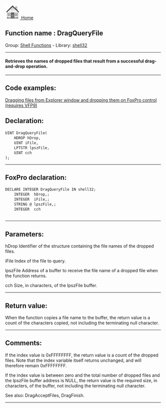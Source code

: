 [<img src="../../images/home.png"> Home ](https://github.com/VFPX/Win32API)  

## Function name : DragQueryFile
Group: [Shell Functions](../../functions_group.md#Shell_Functions)  -  Library: [shell32](../../../libraries.md#shell32)  
***  


#### Retrieves the names of dropped files that result from a successful drag-and-drop operation.
***  


## Code examples:
[Dragging files from Explorer window and dropping them on FoxPro control (requires VFP9)](../../samples/sample_323.md)  

## Declaration:
```foxpro  
UINT DragQueryFile(
	HDROP hDrop,
	UINT iFile,
	LPTSTR lpszFile,
	UINT cch
);  
```  
***  


## FoxPro declaration:
```foxpro  
DECLARE INTEGER DragQueryFile IN shell32;
	INTEGER  hDrop,;
	INTEGER  iFile,;
	STRING @ lpszFile,;
	INTEGER  cch
  
```  
***  


## Parameters:
hDrop
Identifier of the structure containing the file names of the dropped files.

iFile
Index of the file to query. 

lpszFile
Address of a buffer to receive the file name of a dropped file when the function returns. 

cch
Size, in characters, of the lpszFile buffer.  
***  


## Return value:
When the function copies a file name to the buffer, the return value is a count of the characters copied, not including the terminating null character.  
***  


## Comments:
If the index value is 0xFFFFFFFF, the return value is a count of the dropped files. Note that the index variable itself returns unchanged, and will therefore remain 0xFFFFFFFF.  
  
If the index value is between zero and the total number of dropped files and the lpszFile buffer address is NULL, the return value is the required size, in characters, of the buffer, not including the terminating null character.  
  
See also: DragAcceptFiles, DragFinish.  
  
***  


